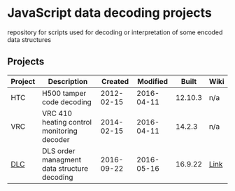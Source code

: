 # JavaScript data decoding projects

repository for scripts used for decoding or interpretation of some encoded data structures


## Projects

Project | Description                                             | Created    | Modified    | Built    | Wiki
--------|---------------------------------------------------------|------------|-------------| ---------|-------
HTC     | H500 tamper code decoding                               | 2012-02-15 | 2016-04-11  | 12.10.3  | n/a
VRC     | VRC 410 heating control monitoring decoder              | 2014-02-15 | 2016-04-11  | 14.2.3   | n/a
[DLC](../../tree/master/DLS)     | DLS order managment data structure decoding             | 2016-09-22 | 2016-05-16  | 16.9.22  | [Link](https://github.com/griemide/)
